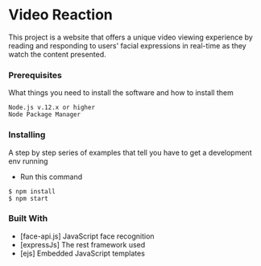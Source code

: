 # Video Reaction

This project is a website that offers a unique video viewing experience by reading and responding to users' facial expressions in real-time as they watch the content presented.

### Prerequisites

What things you need to install the software and how to install them

```
Node.js v.12.x or higher
Node Package Manager
```

### Installing

A step by step series of examples that tell you have to get a development env running

- Run this command
```
$ npm install
$ npm start
```

### Built With
* [face-api.js] JavaScript face recognition
* [expressJs] The rest framework used
* [ejs] Embedded JavaScript templates
